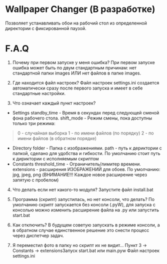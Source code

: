 # Wallpaper Changer (В разработке)
Позволяет устанавливать обои на рабочий стол из определенной директории с фиксированной паузой.


# F.A.Q
1. Почему при первом запуске у меня ошибка?
При первом запуске ошибка может быть по двум стандартным причинам: нет стандартной папки images ИЛИ нет файлов в папке images.

2. Где находится файл настроек?
Файл настроек settings.ini создается автоматически сразу после первого запуска и имеет в себе стандартные настройки.

3. Что означает каждый пункт настроек?
- Settings
standby_time - Время в секундах перед следующей сменой фона рабочего стола.
shift_mode - Режим смены, пока доступны только три режима:
> 0 - случайная выборка
> 1 - по имени файлов (по порядку)
> 2 - по имени файлов (в обратном порядке)
- Directory
folder - Папка с изображениями.
path - путь к дериктории с папкой, сделано для удобства и гибкости. По умолчанию стоит путь к дириктории с исполняемым скриптом
- Constants
threshold_time - Ограничитель/лимитер времени.
extensions - расширения ИЗОБРАЖЕНИЙ для обоев. По умолчанию: jpg, jpeg, png (ВНИМАНИЕ!!! Каждое новое расширение через запятую с пробелом)

4. Что делать если нет какого-то модуля?
Запустите файл install.bat

5. Программа (скрипт) запустилась, но нет консоли, что делать?
По умолчанию скрипт запускается без консоли (.pyW), для запуска с консолью можно изменить расширение файла на .py или запустить start.bat

6. Как отключить?
В будущем советую запускать в режиме консоли, а в обратном случае единственное решение это снести процесс через диспетчер задач.

7. Я переместил фото в папку но скрипт их не видит...
Пункт 3 -> Constants -> extensionsЗапуск start.bat или main.pyw
Файл настроек settings.ini
